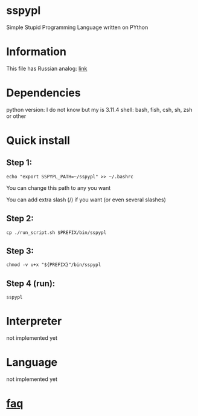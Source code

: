 # sspypl
Simple Stupid Programming Language written on PYthon

# Information
This file has Russian analog: [link](https://github.com/TwoSpikes/sspypl/blob/master/README-rus.md)

# Dependencies
python version: I do not know but my is 3.11.4
shell: bash, fish, csh, sh, zsh or other

# Quick install
## Step 1:
```console
echo "export SSPYPL_PATH=~/sspypl" >> ~/.bashrc
```
You can change this path to any you want

You can add extra slash (/) if you want (or even several slashes)

## Step 2:
```console
cp ./run_script.sh $PREFIX/bin/sspypl
```

## Step 3:
```console
chmod -v u+x "${PREFIX}"/bin/sspypl
```

## Step 4 (run):
```console
sspypl
```

# Interpreter

not implemented yet

# Language

not implemented yet

# [faq](https://github.com/TwoSpikes/sspypl/blob/master/FAQ.md)
